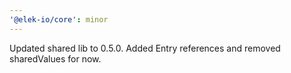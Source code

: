 ```yaml
---
'@elek-io/core': minor
---
```


Updated shared lib to 0.5.0. Added Entry references and removed sharedValues for now.
